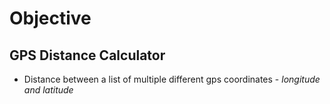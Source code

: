 # Objective
## GPS Distance Calculator
- Distance between a list of multiple different gps coordinates - *longitude and latitude*
